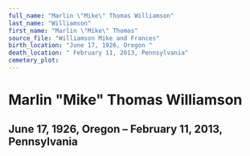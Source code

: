 ```yaml
---
full_name: "Marlin \"Mike\" Thomas Williamson"
last_name: "Williamson"
first_name: "Marlin \"Mike\" Thomas"
source_file: "Williamson Mike and Frances"
birth_location: "June 17, 1926, Oregon "
death_location: " February 11, 2013, Pennsylvania"
cemetery_plot: 
---
```

# Marlin "Mike" Thomas Williamson

## June 17, 1926, Oregon – February 11, 2013, Pennsylvania

